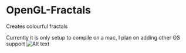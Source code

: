# OpenGL-Fractals
Creates colourful fractals

Currently it is only setup to compile on a mac, I plan on adding other OS support
![Alt text](/Images/JuliaSet_0.377141-i0.142153?raw=true "Julia Set 0.377141 - 0.142153i")
